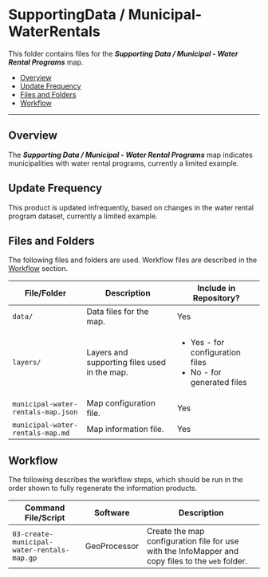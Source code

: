 # SupportingData / Municipal-WaterRentals #

This folder contains files for the ***Supporting Data / Municipal - Water Rental Programs*** map.

* [Overview](#overview)
* [Update Frequency](#update-frequency)
* [Files and Folders](#files-and-folders)
* [Workflow](#workflow)

-----------------------------

## Overview ##

The ***Supporting Data / Municipal - Water Rental Programs*** map indicates municipalities with water rental
programs, currently a limited example.

## Update Frequency ##

This product is updated infrequently,
based on changes in the water rental program dataset, currently a limited example.

## Files and Folders ##

The following files and folders are used.  Workflow files are described in the [Workflow](#workflow) section.

| **File/Folder** | **Description** | **Include in Repository?** |
| -- | -- | -- |
| `data/` | Data files for the map. | Yes |
| `layers/` | Layers and supporting files used in the map. | <ul><li>Yes - for configuration files</li><li>No - for generated files</li></ul> |
| `municipal-water-rentals-map.json` | Map configuration file. | Yes |
| `municipal-water-rentals-map.md` | Map information file. | Yes |

## Workflow ##

The following describes the workflow steps, which should be run in the order shown to fully regenerate the information products.

| **Command File/Script** | **Software** | **Description** |
| -- | -- | -- |
| `03-create-municipal-water-rentals-map.gp` | GeoProcessor | Create the map configuration file for use with the InfoMapper and copy files to the `web` folder. |
